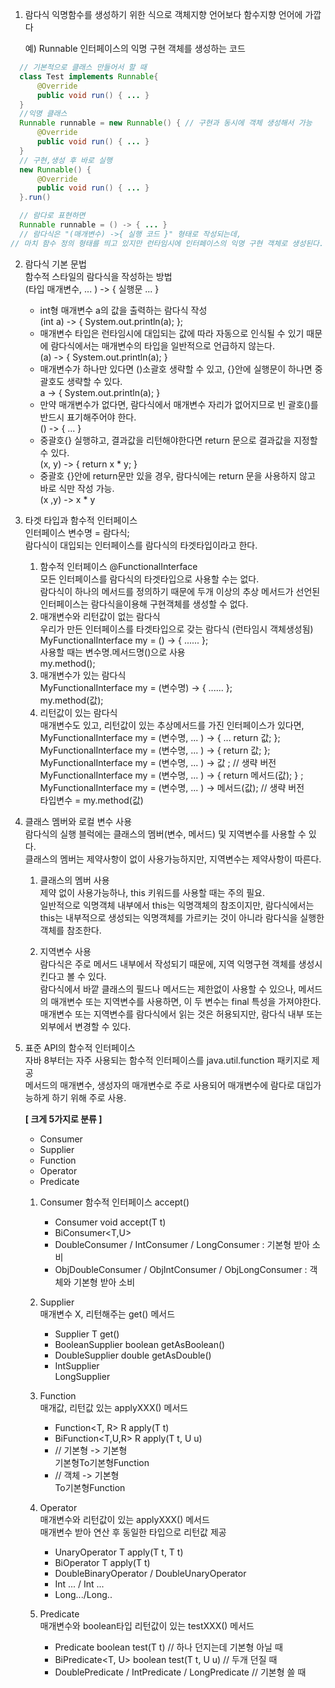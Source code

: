 1. 람다식
	익명함수를 생성하기 위한 식으로 객체지향 언어보다 함수지향 언어에 가깝다  

	예) Runnable 인터페이스의 익명 구현 객체를 생성하는 코드  
  ```java
	// 기본적으로 클래스 만들어서 할 때  
	class Test implements Runnable{
		@Override
		public void run() { ... }
	}
	//익명 클래스
	Runnable runnable = new Runnable() { // 구현과 동시에 객체 생성해서 가능
		@Override
		public void run() { ... }
	}
	// 구현,생성 후 바로 실행
	new Runnable() {
		@Override
		public void run() { ... }
	}.run()

	// 람다로 표현하면
	Runnable runnable = () -> { ... }
	// 람다식은 "(매개변수) ->{ 실행 코드 }" 형태로 작성되는데, 
  // 마치 함수 정의 형태를 띄고 있지만 런타임시에 인터페이스의 익명 구현 객체로 생성된다.
  ```
2. 람다식 기본 문법  
	함수적 스타일의 람다식을 작성하는 방법  
	(타입 매개변수, ... ) -> { 실행문 ... }  

	- int형 매개변수 a의 값을 출력하는 람다식 작성  
		(int a) -> { System.out.println(a); };  
	- 매개변수 타입은 런타임시에 대입되는 값에 따라 자동으로 인식될 수 있기 때문에 람다식에서는 매개변수의 타입을 일반적으로 언급하지 않는다.  
		(a) -> { System.out.println(a); }  
	- 매개변수가 하나만 있다면 ()소괄호 생략할 수 있고, {}안에 실행문이 하나면 중괄호도 생략할 수 있다.  
		a -> { System.out.println(a); }  
	- 만약 매개변수가 없다면, 람다식에서 매개변수 자리가 없어지므로 빈 괄호()를 반드시 표기해주어야 한다.  
		() -> { ... }  
	- 중괄호{} 실행햐고, 결과값을 리턴해야한다면 return 문으로 결과값을 지정할 수 있다.  
		(x, y) -> { return x * y; }  
	- 중괄호 {}안에 return문만 있을 경우, 람다식에는 return 문을 사용하지 않고 바로 식만 작성 가능.  
 		(x ,y) -> x * y  

3. 타겟 타입과 함수적 인터페이스  
	인터페이스 변수명 = 람다식;  
	람다식이 대입되는 인터페이스를 람다식의 타겟타입이라고 한다.  
	1) 함수적 인터페이스 @FunctionalInterface  
		모든 인터페이스를 람다식의 타겟타입으로 사용할 수는 없다.  
		람다식이 하나의 메서드를 정의하기 때문에 두개 이상의 추상 메서드가 선언된 인터페이스는 람다식을이용해 구현객체를 생성할 수 없다.  
	2) 매개변수와 리턴값이 없는 람다식  
		우리가 만든 인터페이스를 타겟타입으로 갖는 람다식 (런타임시 객체생성됨)  
		MyFunctionalInterface my = () -> { ...... };  
		사용할 때는 변수명.메서드명()으로 사용  
		my.method();  
	3) 매개변수가 있는 람다식  
		MyFunctionalInterface my = (변수명) -> { ...... };  
		my.method(값);  
	4) 리턴값이 있는 람다식  
		매개변수도 있고, 리턴값이 있는 추상메서드를 가진 인터페이스가 있다면,  
		MyFunctionalInterface my = (변수명, ... ) -> { ... return 값; };  
		MyFunctionalInterface my = (변수명, ... ) -> { return 값; };  
		MyFunctionalInterface my = (변수명, ... ) -> 값 ; // 생략 버전  
		MyFunctionalInterface my = (변수명, ... ) -> { return 메서드(값); } ;  
		MyFunctionalInterface my = (변수명, ... ) -> 메서드(값);  // 생략 버전  
		타입변수 = my.method(값)  
4. 클래스 멤버와 로컬 변수 사용  
	람다식의 실행 블럭에는 클래스의 멤버(변수, 메서드) 및 지역변수를 사용할 수 있다.  
	클래스의 멤버는 제약사항이 없이 사용가능하지만, 지역변수는 제약사항이 따른다.  
	
	1) 클래스의 멤버 사용  
		제약 없이 사용가능하나, this 키워드를 사용할 때는 주의 필요.  
		일반적으로 익명객체 내부에서 this는 익명객체의 참조이지만, 람다식에서는 this는 내부적으로 생성되는 익명객체를 가르키는 것이 아니라 람다식을 실행한 객체를 참조한다.  

	2) 지역변수 사용  
		람다식은 주로 메서드 내부에서 작성되기 때문에, 지역 익명구현 객체를 생성시킨다고 볼 수 있다.  
		람다식에서 바깥 클래스의 필드나 메서드는 제한없이 사용할 수 있으나, 메서드의 매개변수 또는 지역변수를 사용하면, 이 두 변수는 final 특성을 가져야한다.  
		매개변수 또는 지역변수를 람다식에서 읽는 것은 허용되지만, 람다식 내부 또는 외부에서 변경할 수 있다.  

5. 표준 API의 함수적 인터페이스  
	자바 8부터는 자주 사용되는 함수적 인터페이스를 java.util.function 패키지로 제공  
	메서드의 매개변수, 생성자의 매개변수로 주로 사용되어 매개변수에 람다로 대입가능하게 하기 위해 주로 사용.  

	**[ 크게 5가지로 분류 ]**
	- Consumer  
	- Supplier  
	- Function  
	- Operator  
	- Predicate  
	
	1) Consumer 함수적 인터페이스
		accept()  

		- Consumer<T> void accept(T t)  
		- BiConsumer<T,U>  
		- DoubleConsumer / IntConsumer / LongConsumer : 기본형 받아 소비  
		- ObjDoubleConsumer / ObjIntConsumer / ObjLongConsumer : 객체와 기본형 받아 소비  

	2) Supplier  
		매개변수 X, 리턴해주는 get() 메서드  
		
		- Supplier<T> T get()  
		- BooleanSupplier boolean getAsBoolean()  
		- DoubleSupplier double getAsDouble()  
		- IntSupplier  
		LongSupplier  

	3) Function  
		매개값, 리턴값 있는 applyXXX() 메서드  
		
		- Function<T, R> R apply(T t)  
		- BiFunction<T,U,R> R apply(T t, U u)  
		- // 기본형 -> 기본형  
			기본형To기본형Function  
		- // 객체 -> 기본형  
			To기본형Function  

	4) Operator  
		매개변수와 리턴값이 있는 applyXXX() 메서드  
		매개변수 받아 연산 후 동일한 타입으로 리턴값 제공  
	
		- UnaryOperator<T> T apply(T t, T t)  
		- BiOperator<T>	T apply(T t)  
		- DoubleBinaryOperator / DoubleUnaryOperator  
		- Int ... / Int ...  
		- Long.../Long..  

	5) Predicate  
		매개변수와 boolean타입 리턴값이 있는 testXXX() 메서드  
		
		- Predicate<T> boolean test(T t) // 하나 던지는데 기본형 아닐 때  
		- BiPredicate<T, U> boolean test(T t, U u) // 두개 던질 때  
		- DoublePredicate / IntPredicate / LongPredicate  // 기본형 쓸 때  
